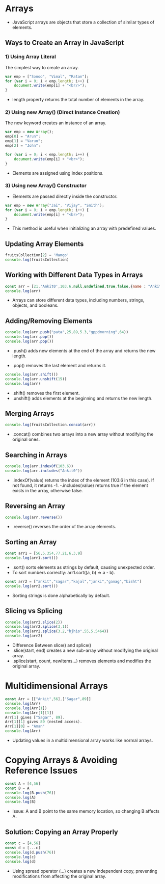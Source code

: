 # Arrays
- JavaScript arrays are objects that store a collection of similar types of elements.

## Ways to Create an Array in JavaScript
### 1) Using Array Literal
The simplest way to create an array.
```javascript
var emp = ["Sonoo", "Vimal", "Ratan"];  
for (var i = 0; i < emp.length; i++) {  
    document.write(emp[i] + "<br/>");  
}
```
- length property returns the total number of elements in the array.

### 2) Using new Array() (Direct Instance Creation)
The new keyword creates an instance of an array.
```javascript
var emp = new Array();  
emp[0] = "Arun";  
emp[1] = "Varun";  
emp[2] = "John";  

for (var i = 0; i < emp.length; i++) {  
    document.write(emp[i] + "<br>");  
}
```
- Elements are assigned using index positions.

### 3) Using new Array() Constructor
- Elements are passed directly inside the constructor.
```javascript
var emp = new Array("Jai", "Vijay", "Smith");  
for (var i = 0; i < emp.length; i++) {  
    document.write(emp[i] + "<br>");  
}
```
- This method is useful when initializing an array with predefined values.

## Updating Array Elements
```js
fruitsCollection[2] = 'Mango'
console.log(fruitsCollection)
```

## Working with Different Data Types in Arrays
```js
const arr = [21,'Ankit0',103.6,null,undefined,true,false,{name : "Ankit",LastName : "Bisht",agr: 67}]
console.log(arr)
```
- Arrays can store different data types, including numbers, strings, objects, and booleans.

## Adding/Removing Elements
```js
console.log(arr.push("pata",25,89,5.3,"gppdmorning",64)) 
console.log(arr.pop()) 
console.log(arr.pop())
```
- .push() adds new elements at the end of the array and returns the new length.

- .pop() removes the last element and returns it.

```js
console.log(arr.shift()) 
console.log(arr.unshift(15)) 
console.log(arr)
```
- .shift() removes the first element.
- .unshift() adds elements at the beginning and returns the new length.

## Merging Arrays
```js
console.log(fruitsCollection.concat(arr))
```
- .concat() combines two arrays into a new array without modifying the original ones.

## Searching in Arrays
```js
console.log(arr.indexOf(103.6))  
console.log(arr.includes("Ankit0"))
```
- .indexOf(value) returns the index of the element (103.6 in this case). If not found, it returns -1.
-.includes(value) returns true if the element exists in the array, otherwise false.

## Reversing an Array
```js
console.log(arr.reverse())
```
- .reverse() reverses the order of the array elements.

## Sorting an Array
```js
const arr1 = [56,5,354,77,21,6,3,9]
console.log(arr1.sort())
```
- .sort() sorts elements as strings by default, causing unexpected order.
- To sort numbers correctly: arr1.sort((a, b) => a - b).

```js
const arr2 = ["ankit","sagar","kajal","janki","ganag","bisht"]
console.log(arr2.sort())
```
- Sorting strings is done alphabetically by default.

## Slicing vs Splicing
```js
console.log(arr2.slice(2))
console.log(arr2.splice(3,1))
console.log(arr2.splice(3,2,"hjhio",55,5,5464))
console.log(arr2)
```
- Difference Between slice() and splice()
- .slice(start, end) creates a new sub-array without modifying the original array.
- .splice(start, count, newItems...) removes elements and modifies the original array.

# Multidimensional Arrays
```js
const Arr = [["Ankit",56],["Sagar",89]]
console.log(Arr)
console.log(Arr[1]) 
console.log(Arr[1][1])
Arr[1] gives ["Sagar", 89].
Arr[1][1] gives 89 (nested access).
Arr[1][0] = "Aman"
console.log(Arr)
```
- Updating values in a multidimensional array works like normal arrays.

# Copying Arrays & Avoiding Reference Issues
```js
const A = [4,56]
const B = A
console.log(B.push(76))
console.log(A) 
console.log(B)
```
- Issue: A and B point to the same memory location, so changing B affects A.

## Solution: Copying an Array Properly
```js
const c = [4,56]
const d = [...c]
console.log(d.push(76))
console.log(c)  
console.log(d)
```
- Using spread operator (...) creates a new independent copy, preventing modifications from affecting the original array.

